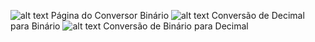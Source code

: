 ![alt text](image.png)  Página do Conversor Binário
![alt text](image-1.png) Conversão de Decimal para Binário
![alt text](image-2.png) Conversão de Binário para Decimal